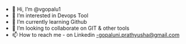 - 👋 Hi, I’m @vgopalu1
- 👀 I’m interested in Devops Tool
- 🌱 I’m currently learning Github
- 💞️ I’m looking to collaborate on GIT & other tools
- 📫 How to reach me - on Linkedin -gopaluni.prathyusha@gmail.com

<!---
vgopalu1/vgopalu1 is a ✨ special ✨ repository because its `README.md` (this file) appears on your GitHub profile.
You can click the Preview link to take a look at your changes.
--->
